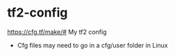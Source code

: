 # tf2-config
https://cfg.tf/make/#
My tf2 config

* Cfg files may need to go in a cfg/user folder in Linux